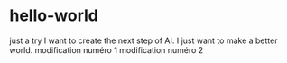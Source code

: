 # hello-world
just a try
I want to create the next step of AI.
I just want to make a better world.
modification numéro 1
modification numéro 2
